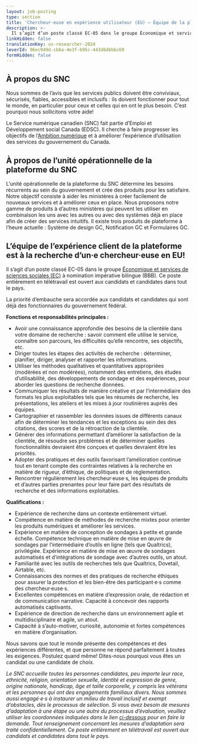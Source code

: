 ```yaml
---
layout: job-posting
type: section
title: 'Chercheur·euse en expérience utilisateur (EU) — Équipe de la plateforme'
description: >-
  Il s’agit d’un poste classé EC-05 dans le groupe Économique et services de sciences sociales (EC) à nomination impérative bilingue (BBB). Ce poste entièrement en télétravail est ouvert aux candidats et candidates dans tout le pays. 
linkHidden: false
translationKey: ux-researcher-2024
leverId: 96ec949d-cb6a-4e3f-b95c-443d6dbbbc69
formHidden: false
---
```


## À propos du SNC 
Nous sommes de l’avis que les services publics doivent être conviviaux, sécurisés, fiables, accessibles et inclusifs : ils doivent fonctionner pour tout le monde, en particulier pour ceux et celles qui en ont le plus besoin. C’est pourquoi nous sollicitons votre aide!

Le Service numérique canadien (SNC) fait partie d’Emploi et Développement social Canada (EDSC). Il cherche à faire progresser les objectifs de l’[Ambition numérique](https://www.canada.ca/fr/gouvernement/systeme/gouvernement-numerique/plans-strategiques-operations-numeriques-gouvernement-canada/ambition-numerique-canada.html) et à améliorer l’expérience d’utilisation des services du gouvernement du Canada.

## À propos de l’unité opérationnelle de la plateforme du SNC

L’unité opérationnelle de la plateforme du SNC détermine les besoins récurrents au sein du gouvernement et crée des produits pour les satisfaire. Notre objectif consiste à aider les ministères à créer facilement de nouveaux services et à améliorer ceux en place. Nous proposons notre gamme de produits à d’autres ministères qui peuvent les utiliser en combinaison les uns avec les autres ou avec des systèmes déjà en place afin de créer des services intuitifs. Il existe trois produits de plateforme à l’heure actuelle : Système de design GC, Notification GC et Formulaires GC. 

## **L’équipe de l’expérience client de la plateforme est à la recherche d’un·e chercheur·euse en EU!**
Il s’agit d’un poste classé EC-05 dans le groupe [Économique et services de sciences sociales (EC)](https://www.tbs-sct.canada.ca/agreements-conventions/view-visualiser-fra.aspx?id=4) à nomination impérative bilingue (BBB). Ce poste entièrement en télétravail est ouvert aux candidats et candidates dans tout le pays. 

La priorité d’embauche sera accordée aux candidats et candidates qui sont déjà des fonctionnaires du gouvernement fédéral. 

**Fonctions et responsabilités principales :** 
- Avoir une connaissance approfondie des besoins de la clientèle dans votre domaine de recherche : savoir comment elle utilise le service, connaître son parcours, les difficultés qu’elle rencontre, ses objectifs, etc.
- Diriger toutes les étapes des activités de recherche : déterminer, planifier, diriger, analyser et rapporter les informations.
- Utiliser les méthodes qualitatives et quantitatives appropriées (modérées et non modérées), notamment des entretiens, des études d’utilisabilité, des développements de sondage et des expériences, pour aborder les questions de recherche données.
- Communiquer les résultats de manière créative et par l’intermédiaire des formats les plus exploitables tels que les résumés de recherche, les présentations, les ateliers et les mises à jour routinières auprès des équipes. 
- Cartographier et rassembler les données issues de différents canaux afin de déterminer les tendances et les exceptions au sein des des citations, des scores et de la rétroaction de la clientèle.
- Générer des informations permettant d’améliorer la satisfaction de la clientèle, de résoudre ses problèmes et de déterminer quelles fonctionnalités devraient être conçues et quelles devraient être les priorités.
- Adopter des pratiques et des outils favorisant l’amélioration continue tout en tenant compte des contraintes relatives à la recherche en matière de rigueur, d’éthique, de politiques et de réglementation. 
- Rencontrer régulièrement les chercheur·euse·s, les équipes de produits et d’autres parties prenantes pour leur faire part des résultats de recherche et des informations exploitables.

**Qualifications :**
- Expérience de recherche dans un contexte entièrement virtuel.
- Compétence en matière de méthodes de recherche mixtes pour orienter les produits numériques et améliorer les services.
- Expérience en matière de conception de sondages à petite et grande échelle. Compétence technique en matière de mise en œuvre de sondages par l’intermédiaire d’outils en ligne (tels que Qualtrics), privilégiée. Expérience en matière de mise en œuvre de sondages automatisés et d’intégrations de sondage avec d’autres outils, un atout.
- Familiarité avec les outils de recherches tels que Qualtrics, Dovetail, Airtable, etc.
- Connaissances des normes et des pratiques de recherche éthiques pour assurer la protection et les bien-être des participant·e·s comme des chercheur·euse·s.
- Excellentes compétences en matière d’expression orale, de rédaction et de communication narrative. Capacité à concevoir des rapports automatisés captivants.
- Expérience de direction de recherche dans un environnement agile et multidisciplinaire et agile, un atout.
- Capacité à s’auto-motiver, curiosité, autonomie et fortes compétences en matière d’organisation.

Nous savons que tout le monde présente des compétences et des expériences différentes, et que personne ne répond parfaitement à toutes les exigences. Postulez quand même! Dites-nous pourquoi vous êtes un candidat ou une candidate de choix.

*Le SNC accueille toutes les personnes candidates, peu importe leur race, ethnicité, religion, orientation sexuelle, identité et expression de genre, origine nationale, handicap, âge et taille corporelle, y compris les vétérans et les personnes qui ont des engagements familiaux divers. Nous sommes aussi engagé·e·s à instaurer un milieu de travail inclusif et exempt d’obstacles, dès le processus de sélection. Si vous avez besoin de mesures d’adaptation à une étape ou une autre du processus d’évaluation, veuillez utiliser les coordonnées indiquées dans le lien [ci-dessous](https://www.canada.ca/fr/commission-fonction-publique/services/mesures-d-adaptation-matiere-evaluation.html) pour en faire la demande. Tout renseignement concernant les mesures d’adaptation sera traité confidentiellement. Ce poste entièrement en télétravail est ouvert aux candidats et candidates dans tout le pays.*
